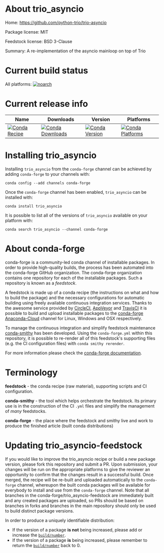 About trio_asyncio
==================

Home: https://github.com/python-trio/trio-asyncio

Package license: MIT

Feedstock license: BSD 3-Clause

Summary: A re-implementation of the asyncio mainloop on top of Trio



Current build status
====================

All platforms:
[![noarch](https://img.shields.io/circleci/project/github/conda-forge/trio_asyncio-feedstock/master.svg?label=noarch)](https://circleci.com/gh/conda-forge/trio_asyncio-feedstock)

Current release info
====================

| Name | Downloads | Version | Platforms |
| --- | --- | --- | --- |
| [![Conda Recipe](https://img.shields.io/badge/recipe-trio_asyncio-green.svg)](https://anaconda.org/conda-forge/trio_asyncio) | [![Conda Downloads](https://img.shields.io/conda/dn/conda-forge/trio_asyncio.svg)](https://anaconda.org/conda-forge/trio_asyncio) | [![Conda Version](https://img.shields.io/conda/vn/conda-forge/trio_asyncio.svg)](https://anaconda.org/conda-forge/trio_asyncio) | [![Conda Platforms](https://img.shields.io/conda/pn/conda-forge/trio_asyncio.svg)](https://anaconda.org/conda-forge/trio_asyncio) |

Installing trio_asyncio
=======================

Installing `trio_asyncio` from the `conda-forge` channel can be achieved by adding `conda-forge` to your channels with:

```
conda config --add channels conda-forge
```

Once the `conda-forge` channel has been enabled, `trio_asyncio` can be installed with:

```
conda install trio_asyncio
```

It is possible to list all of the versions of `trio_asyncio` available on your platform with:

```
conda search trio_asyncio --channel conda-forge
```


About conda-forge
=================

conda-forge is a community-led conda channel of installable packages.
In order to provide high-quality builds, the process has been automated into the
conda-forge GitHub organization. The conda-forge organization contains one repository
for each of the installable packages. Such a repository is known as a *feedstock*.

A feedstock is made up of a conda recipe (the instructions on what and how to build
the package) and the necessary configurations for automatic building using freely
available continuous integration services. Thanks to the awesome service provided by
[CircleCI](https://circleci.com/), [AppVeyor](http://www.appveyor.com/)
and [TravisCI](https://travis-ci.org/) it is possible to build and upload installable
packages to the [conda-forge](https://anaconda.org/conda-forge)
[Anaconda-Cloud](http://docs.anaconda.org/) channel for Linux, Windows and OSX respectively.

To manage the continuous integration and simplify feedstock maintenance
[conda-smithy](http://github.com/conda-forge/conda-smithy) has been developed.
Using the ``conda-forge.yml`` within this repository, it is possible to re-render all of
this feedstock's supporting files (e.g. the CI configuration files) with ``conda smithy rerender``.

For more information please check the [conda-forge documentation](https://conda-forge.org/docs/).

Terminology
===========

**feedstock** - the conda recipe (raw material), supporting scripts and CI configuration.

**conda-smithy** - the tool which helps orchestrate the feedstock.
                   Its primary use is in the construction of the CI ``.yml`` files
                   and simplify the management of *many* feedstocks.

**conda-forge** - the place where the feedstock and smithy live and work to
                  produce the finished article (built conda distributions)


Updating trio_asyncio-feedstock
===============================

If you would like to improve the trio_asyncio recipe or build a new
package version, please fork this repository and submit a PR. Upon submission,
your changes will be run on the appropriate platforms to give the reviewer an
opportunity to confirm that the changes result in a successful build. Once
merged, the recipe will be re-built and uploaded automatically to the
`conda-forge` channel, whereupon the built conda packages will be available for
everybody to install and use from the `conda-forge` channel.
Note that all branches in the conda-forge/trio_asyncio-feedstock are
immediately built and any created packages are uploaded, so PRs should be based
on branches in forks and branches in the main repository should only be used to
build distinct package versions.

In order to produce a uniquely identifiable distribution:
 * If the version of a package **is not** being increased, please add or increase
   the [``build/number``](http://conda.pydata.org/docs/building/meta-yaml.html#build-number-and-string).
 * If the version of a package **is** being increased, please remember to return
   the [``build/number``](http://conda.pydata.org/docs/building/meta-yaml.html#build-number-and-string)
   back to 0.